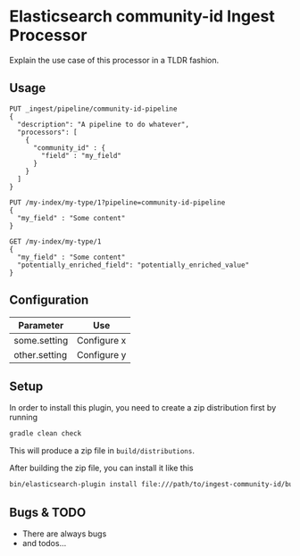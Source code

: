 # Elasticsearch community-id Ingest Processor

Explain the use case of this processor in a TLDR fashion.

## Usage


```
PUT _ingest/pipeline/community-id-pipeline
{
  "description": "A pipeline to do whatever",
  "processors": [
    {
      "community_id" : {
        "field" : "my_field"
      }
    }
  ]
}

PUT /my-index/my-type/1?pipeline=community-id-pipeline
{
  "my_field" : "Some content"
}

GET /my-index/my-type/1
{
  "my_field" : "Some content"
  "potentially_enriched_field": "potentially_enriched_value"
}
```

## Configuration

| Parameter | Use |
| --- | --- |
| some.setting   | Configure x |
| other.setting  | Configure y |

## Setup

In order to install this plugin, you need to create a zip distribution first by running

```bash
gradle clean check
```

This will produce a zip file in `build/distributions`.

After building the zip file, you can install it like this

```bash
bin/elasticsearch-plugin install file:///path/to/ingest-community-id/build/distribution/ingest-community-id-0.0.1-SNAPSHOT.zip
```

## Bugs & TODO

* There are always bugs
* and todos...

